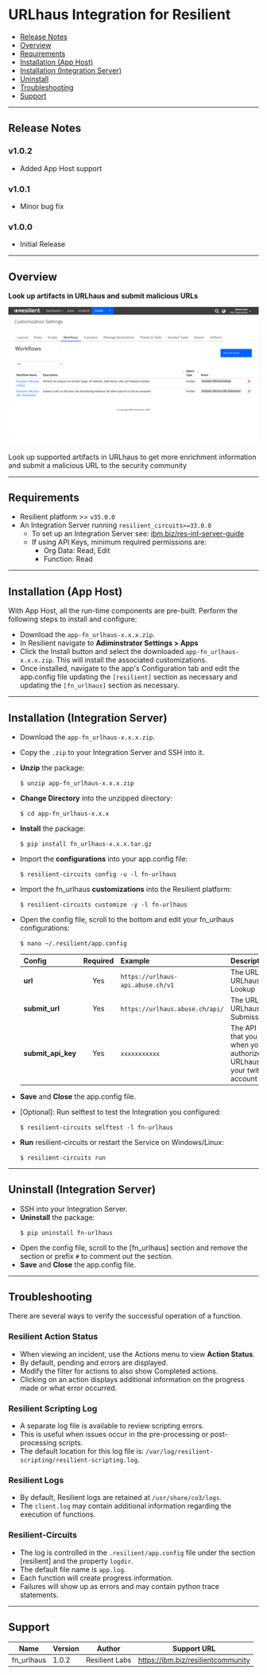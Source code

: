 <!--
  This Install README.md is generated by running:
  "resilient-sdk docgen -p fn_urlhaus --install-guide"

  It is best edited using a Text Editor with a Markdown Previewer. VS Code
  is a good example. Checkout https://guides.github.com/features/mastering-markdown/
  for tips on writing with Markdown

  If you make manual edits and run docgen again, a .bak file will be created

  Store any screenshots in the "doc/screenshots" directory and reference them like:
  ![screenshot: screenshot_1](./doc/screenshots/screenshot_1.png)
-->

# URLhaus Integration for Resilient

- [Release Notes](#release-notes)
- [Overview](#overview)
- [Requirements](#requirements)
- [Installation (App Host)](#installation-app-host)
- [Installation (Integration Server)](#installation-integration-server)
- [Uninstall](#uninstall)
- [Troubleshooting](#troubleshooting)
- [Support](#support)

---

## Release Notes
<!--
  Specify all changes in this release. Do not remove the release 
  notes of a previous release
-->
### v1.0.2
* Added App Host support

### v1.0.1
* Minor bug fix

### v1.0.0
* Initial Release

---

## Overview
<!--
  Provide a high-level description of the function itself and its remote software or application.
  The text below is parsed from the "description" and "long_description" attributes in the setup.py file
-->
**Look up artifacts in URLhaus and submit malicious URLs**

 ![screenshot: main](./doc/screenshots/main.png)

Look up supported artifacts in URLhaus to get more enrichment information and submit a malicious URL to the security community

---

## Requirements
<!--
  List any Requirements 
-->
* Resilient platform >= `v35.0.0`
* An Integration Server running `resilient_circuits>=33.0.0`
  * To set up an Integration Server see: [ibm.biz/res-int-server-guide](https://ibm.biz/res-int-server-guide)
  * If using API Keys, minimum required permissions are:
      * Org Data: Read, Edit
      * Function: Read
---

## Installation (App Host)
With App Host, all the run-time components are pre-built. Perform the following steps to install and configure:
* Download the `app-fn_urlhaus-x.x.x.zip`.
* In Resilient navigate to **Adiminstrator Settings > Apps**
* Click the Install button and select the downloaded `app-fn_urlhaus-x.x.x.zip`. This will install the associated customizations.
* Once installed, navigate to the app's Configuration tab and edit the app.config file updating the `[resilient]` section as necessary and updating the `[fn_urlhaus]` section as necessary.
---

## Installation (Integration Server)
* Download the `app-fn_urlhaus-x.x.x.zip`.
* Copy the `.zip` to your Integration Server and SSH into it.
* **Unzip** the package:
  ```
  $ unzip app-fn_urlhaus-x.x.x.zip
  ```
* **Change Directory** into the unzipped directory:
  ```
  $ cd app-fn_urlhaus-x.x.x
  ```
* **Install** the package:
  ```
  $ pip install fn_urlhaus-x.x.x.tar.gz
  ```
* Import the **configurations** into your app.config file:
  ```
  $ resilient-circuits config -u -l fn-urlhaus
  ```
* Import the fn_urlhaus **customizations** into the Resilient platform:
  ```
  $ resilient-circuits customize -y -l fn-urlhaus
  ```
* Open the config file, scroll to the bottom and edit your fn_urlhaus configurations:
  ```
  $ nano ~/.resilient/app.config
  ```
  | Config | Required | Example | Description |
  | ------ | :------: | ------- | ----------- |
  | **url** | Yes | `https://urlhaus-api.abuse.ch/v1` | The URL for URLhaus Lookup |
  | **submit_url** | Yes | `https://urlhaus.abuse.ch/api/` | The URL for URLhaus Submissions |
  | **submit_api_key** | Yes | `xxxxxxxxxxx` | The API Key that you get when you authorize URLhaus in your twitter account |

* **Save** and **Close** the app.config file.
* [Optional]: Run selftest to test the Integration you configured:
  ```
  $ resilient-circuits selftest -l fn-urlhaus
  ```
* **Run** resilient-circuits or restart the Service on Windows/Linux:
  ```
  $ resilient-circuits run
  ```


---

## Uninstall (Integration Server)
* SSH into your Integration Server.
* **Uninstall** the package:
  ```
  $ pip uninstall fn-urlhaus
  ```
* Open the config file, scroll to the [fn_urlhaus] section and remove the section or prefix `#` to comment out the section.
* **Save** and **Close** the app.config file.

---

## Troubleshooting
There are several ways to verify the successful operation of a function.

### Resilient Action Status
* When viewing an incident, use the Actions menu to view **Action Status**.
* By default, pending and errors are displayed.
* Modify the filter for actions to also show Completed actions.
* Clicking on an action displays additional information on the progress made or what error occurred.

### Resilient Scripting Log
* A separate log file is available to review scripting errors.
* This is useful when issues occur in the pre-processing or post-processing scripts.
* The default location for this log file is: `/var/log/resilient-scripting/resilient-scripting.log`.

### Resilient Logs
* By default, Resilient logs are retained at `/usr/share/co3/logs`.
* The `client.log` may contain additional information regarding the execution of functions.

### Resilient-Circuits
* The log is controlled in the `.resilient/app.config` file under the section [resilient] and the property `logdir`.
* The default file name is `app.log`.
* Each function will create progress information.
* Failures will show up as errors and may contain python trace statements.

---

<!--
  If necessary, use this section to describe how to configure your security application to work with the integration.
  Delete this section if the user does not need to perform any configuration procedures on your product.

## Configure <Product_Name>

* Step One
* Step Two
* Step Three

---
-->

## Support
| Name | Version | Author | Support URL |
| ---- | ------- | ------ | ----------- |
| fn_urlhaus | 1.0.2 | Resilient Labs | https://ibm.biz/resilientcommunity |
